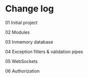 # Change log

01 Initial project

02 Modules

03 Inmemory database

04 Exception filters & validation pipes

05 WebSockets

06 Authorization

